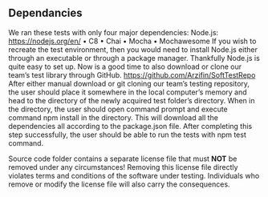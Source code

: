 ## Dependancies

We ran these tests with only four major dependencies:
Node.js:
https://nodejs.org/en/ 
•	C8
•	Chai
•	Mocha
•	Mochawesome
If you wish to recreate the test environment, then you would need to install Node.js either through an executable or through a package manager. Thankfully Node.js is quite easy to set up.
Now is a good time to also download or clone our team’s test library through GitHub.
https://github.com/Arzifin/SoftTestRepo 
After either manual download or git cloning our team’s testing repository, the user should place it somewhere in the local computer’s memory and head to the directory of the newly acquired test folder’s directory. When in the directory, the user should open command prompt and execute command npm install in the directory. This will download all the dependencies all according to the package.json file. After completing this step successfully, the user should be able to run the tests with npm test command.


Source code folder contains a separate license file that must **NOT** be removed under any circumstances!
Removing this license file directly violates terms and conditions of the software under testing.
Individuals who remove or modify the license file will also carry the consequences.
